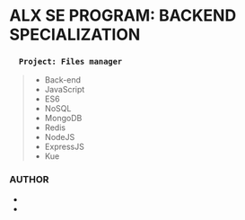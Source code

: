 # ALX SE PROGRAM: BACKEND SPECIALIZATION
### `   Project: Files manager   `
> - Back-end
> - JavaScript
> - ES6
> - NoSQL
> - MongoDB
> - Redis
> - NodeJS
> - ExpressJS
> - Kue

### AUTHOR
- 
- 